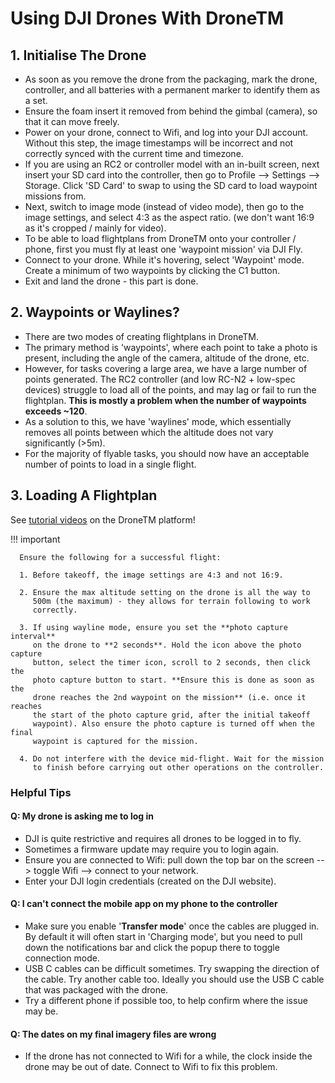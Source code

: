 # Using DJI Drones With DroneTM

## 1. Initialise The Drone

- As soon as you remove the drone from the packaging, mark the drone,
  controller, and all batteries with a permanent marker to identify
  them as a set.
- Ensure the foam insert it removed from behind the gimbal (camera),
  so that it can move freely.
- Power on your drone, connect to Wifi, and log into your DJI account.
  Without this step, the image timestamps will be incorrect and not
  correctly synced with the current time and timezone.
- If you are using an RC2 or controller model with an in-built screen,
  next insert your SD card into the controller, then go to
  Profile --> Settings --> Storage. Click 'SD Card' to swap to using the
  SD card to load waypoint missions from.
- Next, switch to image mode (instead of video mode), then go to the image
  settings, and select 4:3 as the aspect ratio.
  (we don't want 16:9 as it's cropped / mainly for video).
- To be able to load flightplans from DroneTM onto your controller / phone,
  first you must fly at least one 'waypoint mission' via DJI Fly.
- Connect to your drone. While it's hovering, select 'Waypoint' mode.
  Create a minimum of two waypoints by clicking the C1 button.
- Exit and land the drone - this part is done.

## 2. Waypoints or Waylines?

- There are two modes of creating flightplans in DroneTM.
- The primary method is 'waypoints', where each point to take a photo
  is present, including the angle of the camera, altitude of the drone,
  etc.
- However, for tasks covering a large area, we have a large number of
  points generated. The RC2 controller (and low RC-N2 + low-spec devices)
  struggle to load all of the points, and may lag or fail to run the
  flightplan. **This is mostly a problem when the number of waypoints
  exceeds ~120**.
- As a solution to this, we have 'waylines' mode, which essentially removes
  all points between which the altitude does not vary significantly (>5m).
- For the majority of flyable tasks, you should now have an acceptable
  number of points to load in a single flight.

## 3. Loading A Flightplan

See [tutorial videos](https://dronetm.org/tutorials) on the DroneTM platform!

!!! important

      Ensure the following for a successful flight:

      1. Before takeoff, the image settings are 4:3 and not 16:9.

      2. Ensure the max altitude setting on the drone is all the way to
         500m (the maximum) - they allows for terrain following to work
         correctly.

      3. If using wayline mode, ensure you set the **photo capture interval**
         on the drone to **2 seconds**. Hold the icon above the photo capture
         button, select the timer icon, scroll to 2 seconds, then click the
         photo capture button to start. **Ensure this is done as soon as the
         drone reaches the 2nd waypoint on the mission** (i.e. once it reaches
         the start of the photo capture grid, after the initial takeoff
         waypoint). Also ensure the photo capture is turned off when the final
         waypoint is captured for the mission.

      4. Do not interfere with the device mid-flight. Wait for the mission
         to finish before carrying out other operations on the controller.

### Helpful Tips

#### Q: My drone is asking me to log in

- DJI is quite restrictive and requires all drones to be logged in to fly.
- Sometimes a firmware update may require you to login again.
- Ensure you are connected to Wifi: pull down the top bar on the screen
  --> toggle Wifi --> connect to your network.
- Enter your DJI login credentials (created on the DJI website).

#### Q: I can't connect the mobile app on my phone to the controller

- Make sure you enable '**Transfer mode**' once the cables are plugged
  in. By default it will often start in 'Charging mode', but you
  need to pull down the notifications bar and click the popup there
  to toggle connection mode.
- USB C cables can be difficult sometimes. Try swapping the direction
  of the cable. Try another cable too. Ideally you should use the
  USB C cable that was packaged with the drone.
- Try a different phone if possible too, to help confirm where the
  issue may be.

#### Q: The dates on my final imagery files are wrong

- If the drone has not connected to Wifi for a while, the
  clock inside the drone may be out of date. Connect to
  Wifi to fix this problem.
